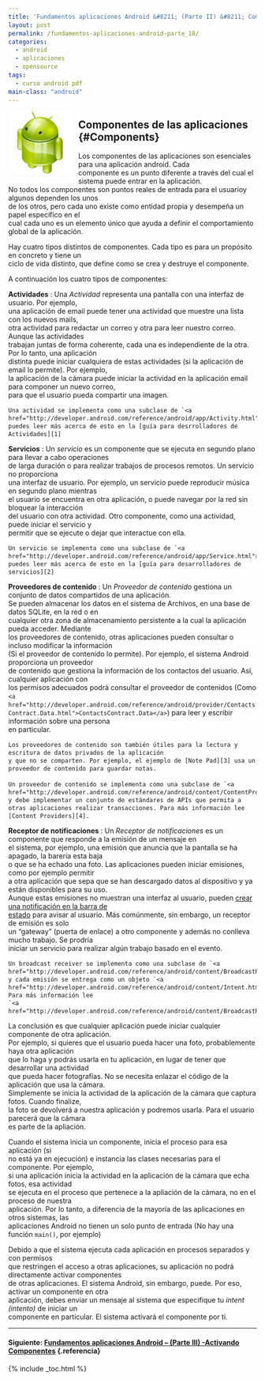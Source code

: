 ```yaml
---
title: 'Fundamentos aplicaciones Android &#8211; (Parte II) &#8211; Componentes'
layout: post
permalink: /fundamentos-aplicaciones-android-parte_18/
categories:
  - android
  - aplicaciones
  - opensource
tags:
  - curso android pdf
main-class: "android"
---
```

<img border="0" src="/assets/img/2013/07/iconoAndroid.png" style="clear:left; float:left;margin-right:1em; margin-bottom:1em" />

## Componentes de las aplicaciones {#Components}

Los componentes de las aplicaciones son esenciales para una aplicación android. Cada  
componente es un punto diferente a través del cual el sistema puede entrar en la aplicación.  
No todos los componentes son puntos reales de entrada para el usuarioy algunos dependen los unos  
de los otros, pero cada uno existe como entidad propia y desempeña un papel específico en el  
cual cada uno es un elemento único que ayuda a definir el comportamiento global de la aplicación.

Hay cuatro tipos distintos de componentes. Cada tipo es para un propósito en concreto y tiene un  
ciclo de vida distinto, que define como se crea y destruye el componente.


<!--ad-->

A continuación los cuatro tipos de componentes:

**Actividades**
:   Una *Actividad* representa una pantalla con una interfaz de usuario. Por ejemplo,  
    una aplicación de email puede tener una actividad que muestre una lista con los nuevos mails,  
    otra actividad para redactar un correo y otra para leer nuestro correo. Aunque las actividades  
    trabajan juntas de forma coherente, cada una es independiente de la otra. Por lo tanto, una aplicación  
    distinta puede iniciar cualquiera de estas actividades (si la aplicación de email lo permite). Por ejemplo,  
    la aplicación de la cámara puede iniciar la actividad en la aplicación email para componer un nuevo correo,  
    para que el usuario pueda compartir una imagen.</p>

    Una actividad se implementa como una subclase de `<a href="http://developer.android.com/reference/android/app/Activity.html">Activity</a>`,  
    puedes leer más acerca de esto en la [guía para desrrolladores de Actividades][1]

**Servicios**
:   Un *servicio* es un componente que se ejecuta en segundo plano para llevar a cabo operaciones  
    de larga duración o para realizar trabajos de procesos remotos. Un servicio no proporciona  
    una interfaz de usuario. Por ejemplo, un servicio puede reproducir música en segundo plano mientras  
    el usuario se encuentra en otra aplicación, o puede navegar por la red sin bloquear la interacción  
    del usuario con otra actividad. Otro componente, como una actividad, puede iniciar el servicio y  
    permitir que se ejecute o dejar que interactue con ella.</p>

    Un servicio se implementa como una subclase de `<a href="http://developer.android.com/reference/android/app/Service.html">Service</a>`,  
    puedes leer más acerca de esto en la [guía para desarrolladores de servicios][2]

**Proveedores de contenido**
:   Un *Proveedor de contenido* gestiona un conjunto de datos compartidos de una aplicación.  
    Se pueden almacenar los datos en el sistema de Archivos, en una base de datos SQLite, en la red o en  
    cualquier otra zona de almacenamiento persistente a la cual la aplicación pueda acceder. Mediante  
    los proveedores de contenido, otras aplicaciones pueden consultar o incluso modificar la información  
    (Si el proveedor de contenido lo permite). Por ejemplo, el sistema Android proporciona un proveedor  
    de contenido que gestiona la información de los contactos del usuario. Así, cualquier aplicación con  
    los permisos adecuados podrá consultar el proveedor de contenidos (Como `<a href="http://developer.android.com/reference/android/provider/ContactsContract.Data.html">ContactsContract.Data</a>`) para leer y escribir información sobre una persona  
    en particular. </p>

    Los proveedores de contenido son también útiles para la lectura y escritura de datos privados de la aplicación  
    y que no se comparten. Por ejemplo, el ejemplo de [Note Pad][3] usa un proveedor de contenido para guardar notas.

    Un proveedor de contenido se implementa como una subclase de `<a href="http://developer.android.com/reference/android/content/ContentProvider.html">ContentProvider</a>`  
    y debe implementar un conjunto de estándares de APIs que permita a otras aplicaciones realizar transacciones. Para más información lee  
    [Content Providers][4].

**Receptor de notificaciones**
:   Un *Receptor de notificaciones* es un componente que responde a la emisión de un mensaje en  
    el sistema, por ejemplo, una emisión que anuncia que la pantalla se ha apagado, la barería esta baja  
    o que se ha echado una foto. Las aplicaciones pueden iniciar emisiones, como por ejemplo permitir  
    a otra aplicación que sepa que se han descargado datos al dispositivo y ya están disponibles para su uso.  
    Aunque estas emisiones no muestran una interfaz al usuario, pueden [crear una notificación en la barra de  
    estado][5] para avisar al usuario. Más comúnmente, sin embargo, un receptor de emisión es solo  
    un &#8220;gateway&#8221; (puerta de enlace) a otro componente y además no conlleva mucho trabajo. Se prodría  
    iniciar un servicio para realizar algún trabajo basado en el evento.</p>

    Un broadcast receiver se implementa como una subclase de `<a href="http://developer.android.com/reference/android/content/BroadcastReceiver.html">BroadcastReceiver</a>`  
    y cada emisión se entrega como un objeto `<a href="http://developer.android.com/reference/android/content/Intent.html">Intent</a>`. Para más información lee  
    `<a href="http://developer.android.com/reference/android/content/BroadcastReceiver.html">BroadcastReceiver</a>`

La conclusión es que cualquier aplicación puede iniciar cualquier componente de otra aplicación.  
Por ejemplo, si quieres que el usuario pueda hacer una foto, probablemente haya otra aplicación  
que lo haga y podrás usarla en tu aplicación, en lugar de tener que desarrollar una actividad  
que pueda hacer fotografías. No se necesita enlazar el código de la aplicación que usa la cámara.  
Simplemente se inicia la actividad de la aplicación de la cámara que captura fotos. Cuando finalize,  
la foto se devolverá a nuestra aplicación y podremos usarla. Para el usuario parecerá que la cámara  
es parte de la apliación.

Cuando el sistema inicia un componente, inicia el proceso para esa aplicación (si  
no está ya en ejecución) e instancia las clases necesarias para el componente. Por ejemplo,  
si una aplicación inicia la actividad en la aplicación de la cámara que echa fotos, esa actividad  
se ejecuta en el proceso que pertenece a la apliación de la cámara, no en el proceso de nuestra  
aplicación. Por lo tanto, a diferencia de la mayoría de las aplicaciones en otros sistemas, las  
aplicaciones Android no tienen un solo punto de entrada (No hay una función `main()`, por ejemplo)

Debido a que el sistema ejecuta cada aplicación en procesos separados y con permisos  
que restringen el acceso a otras aplicaciones, su aplicación no podrá directamente activar componentes  
de otras aplicaciones. El sistema Android, sin embargo, puede. Por eso, activar un componente en otra  
aplicación, debes enviar un mensaje al sistema que especifique tu *intent (intento)* de iniciar un  
componente en particular. El sistema activará el componente por ti.

* * *

#### Siguiente: [Fundamentos aplicaciones Android &#8211; (Parte III) -Activando Componentes][6] {.referencia}



 [1]: http://developer.android.com/guide/topics/fundamentals/activities.html
 [2]: http://developer.android.comhttp://developer.android.com/guide/topics/fundamentals/services.html
 [3]: http://developer.android.com/resources/samples/NotePad/index.html
 [4]: http://developer.android.com/guide/topics/providers/content-providers.html
 [5]: http://developer.android.com/guide/topics/ui/notifiers/notifications.html
 [6]: https://elbauldelprogramador.com/fundamentos-aplicaciones-android-parte_19/

{% include _toc.html %}
